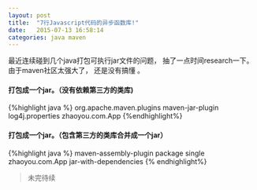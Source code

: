 ```yaml
---
layout: post
title:  "7行Javascript代码的异步函数库!"
date:   2015-07-13 16:58:14
categories: java maven
---
```


最近连续碰到几个java打包可执行jar文件的问题， 抽了一点时间research一下。由于maven社区太强大了， 还是没有搞懂 。


#### 打包成一个jar。（没有依赖第三方的类库)


{%highlight java %}
      <plugin>
          <groupId>org.apache.maven.plugins</groupId>
          <artifactId>maven-jar-plugin</artifactId>
          <configuration>
            <excludes>
              <exclude>log4j.properties</exclude>
            </excludes>
            <archive>
              <manifest>
                  <mainClass>zhaoyou.com.App</mainClass>
              </manifest>
            </archive>
          </configuration>
      </plugin>
{%endhighlight%}


#### 打包成一个jar。（包含第三方的类库合并成一个jar）


{%highlight java %}
      <plugin>
        <artifactId>maven-assembly-plugin</artifactId>
        <executions>
          <execution>
            <phase>package</phase>
            <goals>
              <goal>single</goal>
            </goals>
          </execution>
        </executions>
        <configuration>
          <archive>
            <manifest>
              <mainClass>zhaoyou.com.App</mainClass>
            </manifest>
          </archive>
          <descriptorRefs>
            <descriptorRef>jar-with-dependencies</descriptorRef>
          </descriptorRefs>
        </configuration>
      </plugin>
{% endhighlight%}


> 未完待续
